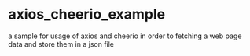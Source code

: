 # axios_cheerio_example
a sample for usage of axios and cheerio in order to fetching a web page data and store them in a json file 
